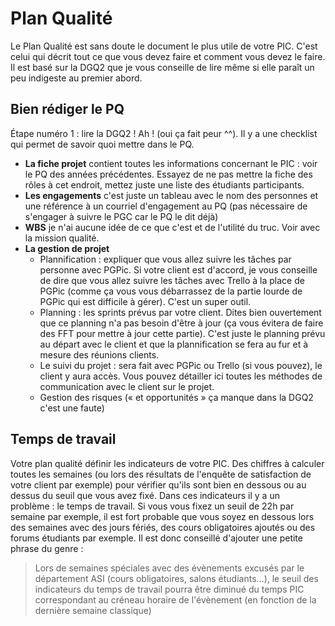 # Plan Qualité

Le Plan Qualité est sans doute le document le plus utile de votre PIC. C'est celui qui décrit tout ce que vous devez faire et comment vous devez le faire. Il est basé sur la DGQ2 que je vous conseille de lire même si elle paraît un peu indigeste au premier abord.

## Bien rédiger le PQ

Étape numéro 1 : lire la DGQ2 ! Ah ! (oui ça fait peur ^^). Il y a une checklist qui permet de savoir quoi mettre dans le PQ.

* **La fiche projet** contient toutes les informations concernant le PIC : voir le PQ des années précédentes. Essayez de ne pas mettre la fiche des rôles à cet endroit, mettez juste une liste des étudiants participants.
* **Les engagements** c'est juste un tableau avec le nom des personnes et une référence à un courriel d'engagement au PQ (pas nécessaire de s'engager à suivre le PGC car le PQ le dit déjà)
* **WBS** je n'ai aucune idée de ce que c'est et de l'utilité du truc. Voir avec la mission qualité.
* **La gestion de projet**
    * Plannification : expliquer que vous allez suivre les tâches par personne avec PGPic. Si votre client est d'accord, je vous conseille de dire que vous allez suivre les tâches avec Trello à la place de PGPic (comme ça vous vous débarrassez de la partie lourde de PGPic qui est difficile à gérer). C'est un super outil.
    * Planning : les sprints prévus par votre client. Dites bien ouvertement que ce planning n'a pas besoin d'être à jour (ça vous évitera de faire des FFT pour mettre à jour cette partie). C'est juste le planning prévu au départ avec le client et que la plannification se fera au fur et à mesure des réunions clients.
    * Le suivi du projet : sera fait avec PGPic ou Trello (si vous pouvez), le client y aura accès. Vous pouvez détailler ici toutes les méthodes de communication avec le client sur le projet.
    * Gestion des risques (« et opportunités » ça manque dans la DGQ2 c'est une faute)


## Temps de travail

Votre plan qualité définir les indicateurs de votre PIC. Des chiffres à calculer toutes les semaines (ou lors des résultats de l'enquête de satisfaction de votre client par exemple) pour vérifier qu'ils sont bien en dessous ou au dessus du seuil que vous avez fixé. Dans ces indicateurs il y a un problème : le temps de travail. Si vous vous fixez un seuil de 22h par semaine par exemple, il est fort probable que vous soyez en dessous lors des semaines avec des jours fériés, des cours obligatoires ajoutés ou des forums étudiants par exemple. Il est donc conseillé d'ajouter une petite phrase du genre :

> Lors de semaines spéciales avec des évènements excusés par le département ASI (cours obligatoires, salons étudiants…), le seuil des indicateurs du temps de travail pourra être diminué du temps PIC correspondant au créneau horaire de l'évènement (en fonction de la dernière semaine classique)
